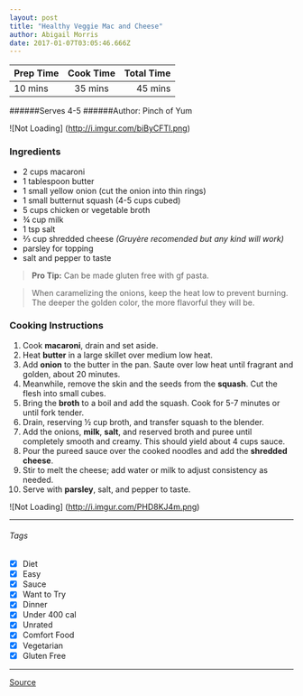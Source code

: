 ```yaml
---
layout: post
title: "Healthy Veggie Mac and Cheese"
author: Abigail Morris
date: 2017-01-07T03:05:46.666Z
---
```


| Prep Time  | Cook Time    | Total Time  |
| ---------- |:------------:| -----------:|
| 10 mins    | 35 mins      | 45 mins    |


######Serves 4-5
######Author: Pinch of Yum

![Not Loading] (http://i.imgur.com/biByCFTl.png)

### Ingredients

* 2 cups macaroni
* 1 tablespoon butter
* 1 small yellow onion (cut the onion into thin rings)
* 1 small butternut squash (4-5 cups cubed)
* 5 cups chicken or vegetable broth
* ¾ cup milk
* 1 tsp salt
* ⅔ cup shredded cheese *(Gruyère recomended but any kind will work)*
* parsley for topping
* salt and pepper to taste

> **Pro Tip:** Can be made gluten free with gf pasta.

>When caramelizing the onions, keep the heat low to prevent burning. The deeper the golden color, the more flavorful they will be.

### Cooking Instructions

1. Cook **macaroni**, drain and set aside. 
2. Heat **butter** in a large skillet over medium low heat. 
3. Add **onion** to the butter in the pan. Saute over low heat until fragrant and golden, about 20 minutes.
4. Meanwhile, remove the skin and the seeds from the **squash**. Cut the flesh into small cubes. 
5. Bring the **broth** to a boil and add the squash. Cook for 5-7 minutes or until fork tender. 
6. Drain, reserving ½ cup broth, and transfer squash to the blender. 
7. Add the onions, **milk**, **salt**, and reserved broth and puree until completely smooth and creamy. This should yield about 4 cups sauce.
8. Pour the pureed sauce over the cooked noodles and add the **shredded cheese**.
9. Stir to melt the cheese; add water or milk to adjust consistency as needed. 
10. Serve with **parsley**, salt, and pepper to taste.

![Not Loading] (http://i.imgur.com/PHD8KJ4m.png)

---

###### Tags
- [x] Diet
- [x] Easy
- [x] Sauce
- [x] Want to Try
- [x] Dinner
- [x] Under 400 cal
- [x] Unrated
- [x] Comfort Food
- [x] Vegetarian
- [x] Gluten Free

---

[Source](http://pinchofyum.com/healthy-mac-and-cheese)

